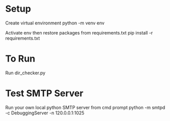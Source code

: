# Setup
Create virtual environment
    python -m venv env

Activate env then restore packages from requirements.txt 
    pip install -r requirements.txt

# To Run
Run dir_checker.py

# Test SMTP Server
Run your own local python SMTP server from cmd prompt
    python -m smtpd -c DebuggingServer -n 120.0.0.1:1025

